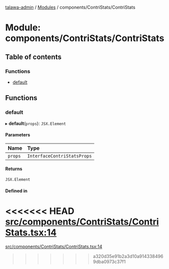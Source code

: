 [talawa-admin](../README.md) / [Modules](../modules.md) / components/ContriStats/ContriStats

# Module: components/ContriStats/ContriStats

## Table of contents

### Functions

- [default](components_ContriStats_ContriStats.md#default)

## Functions

### default

▸ **default**(`props`): `JSX.Element`

#### Parameters

| Name | Type |
| :------ | :------ |
| `props` | `InterfaceContriStatsProps` |

#### Returns

`JSX.Element`

#### Defined in

<<<<<<< HEAD
[src/components/ContriStats/ContriStats.tsx:14](https://github.com/PalisadoesFoundation/talawa-admin/blob/12d9229/src/components/ContriStats/ContriStats.tsx#L14)
=======
[src/components/ContriStats/ContriStats.tsx:14](https://github.com/PalisadoesFoundation/talawa-admin/blob/b619a0d/src/components/ContriStats/ContriStats.tsx#L14)
>>>>>>> a320d35e91b2a3d10a9143384969dba0973c37f1
